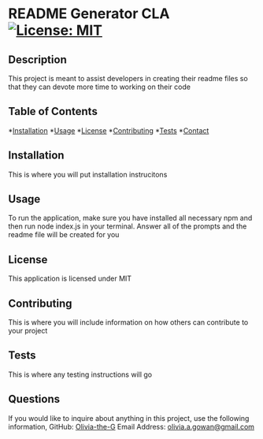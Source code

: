 
# README Generator CLA [![License: MIT](https://img.shields.io/badge/License-MIT-yellow.svg)](https://opensource.org/licenses/MIT)

## Description 
This project is meant to assist developers in creating their readme files so that they can devote more time to working on their code 

## Table of Contents

*[Installation](#-installation)
*[Usage](#-usage)
*[License](#-license)
*[Contributing](#-contributing)
*[Tests](#-tests)
*[Contact](#-contact)

## Installation
This is where you will put installation instrucitons 

## Usage
To run the application, make sure you have installed all necessary npm and then run node index.js in your terminal. Answer all of the prompts and the readme file will be created for you 

## License
This application is licensed under MIT

## Contributing
This is where you will include information on how others can contribute to your project 

## Tests
This is where any testing instructions will go

## Questions

If you would like to inquire about anything in this project, use the following information,
GitHub: [Olivia-the-G](https://github.com/Olivia-the-G)
Email Address: olivia.a.gowan@gmail.com
